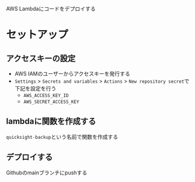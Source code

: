 AWS Lambdaにコードをデプロイする

# セットアップ

## アクセスキーの設定

- AWS IAMのユーザーからアクセスキーを発行する
- `Settings` > `Secrets and variables` > `Actions` > `New repository secret`で下記を設定を行う
    - `AWS_ACCESS_KEY_ID`
    - `AWS_SECRET_ACCESS_KEY`

## lambdaに関数を作成する

`quicksight-backup`という名前で関数を作成する

## デプロイする

Githubのmainブランチにpushする
